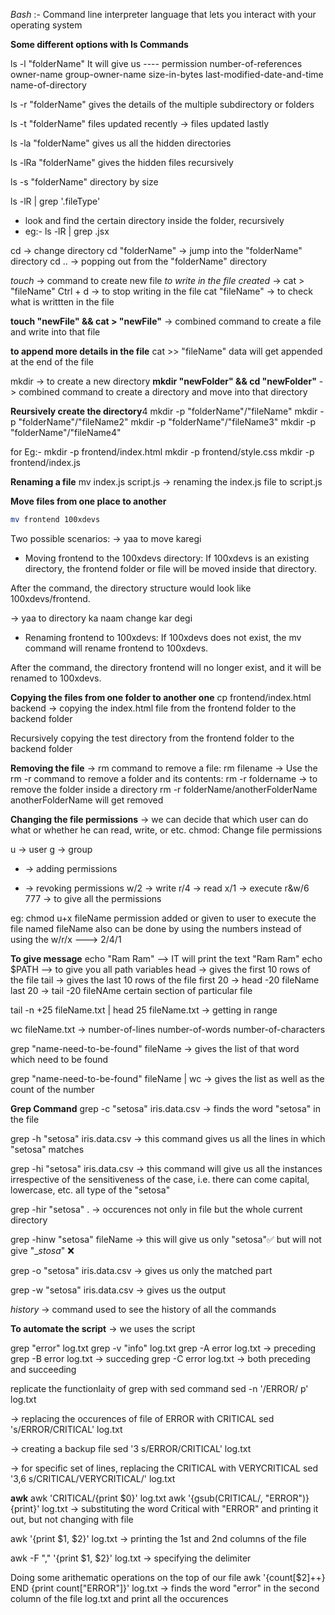 _Bash_ :- Command line interpreter language that lets you interact with your operating system

**Some different options with ls Commands**

ls -l "folderName"
It will give us ---- permission number-of-references owner-name group-owner-name size-in-bytes last-modified-date-and-time name-of-directory

ls -r "folderName"
gives the details of the multiple subdirectory or folders

ls -t "folderName"
files updated recently -> files updated lastly

ls -la "folderName"
gives us all the hidden directories

ls -lRa "folderName"
gives the hidden files recursively

ls -s "folderName"
directory by size

ls -lR | grep '.fileType'

- look and find the certain directory inside the folder, recursively
- eg:- ls -lR | grep .jsx

cd -> change directory
cd "folderName" -> jump into the "folderName" directory
cd .. -> popping out from the "folderName" directory

_touch_ -> command to create new file
_to write in the file created_ -> cat > "fileName"
Ctrl + d -> to stop writing in the file
cat "fileName" -> to check what is writtten in the file

**touch "newFile" && cat > "newFile"** -> combined command to create a file and write into that file

**to append more details in the file**
cat >> "fileName"
data will get appended at the end of the file

mkdir -> to create a new directory
**mkdir "newFolder" && cd "newFolder"** -> combined command to create a directory and move into that directory

**Reursively create the directory**4
mkdir -p "folderName"/"fileName"
mkdir -p "folderName"/"fileName2"
mkdir -p "folderName"/"fileName3"
mkdir -p "folderName"/"fileName4"

for Eg:- mkdir -p frontend/index.html
mkdir -p frontend/style.css
mkdir -p frontend/index.js

**Renaming a file**
mv index.js script.js -> renaming the index.js file to script.js

**Move files from one place to another**

```Bash Code
mv frontend 100xdevs
```

Two possible scenarios: -> yaa to move karegi

- Moving frontend to the 100xdevs directory: If 100xdevs is an existing directory, the frontend folder or file will be moved inside that directory.

After the command, the directory structure would look like 100xdevs/frontend.

-> yaa to directory ka naam change kar degi

- Renaming frontend to 100xdevs: If 100xdevs does not exist, the mv command will rename frontend to 100xdevs.

After the command, the directory frontend will no longer exist, and it will be renamed to 100xdevs.

**Copying the files from one folder to another one**
cp frontend/index.html backend
-> copying the index.html file from the frontend folder to the backend folder

Recursively copying the test directory from the frontend folder to the backend folder

**Removing the file**
-> rm command to remove a file: rm filename
-> Use the rm -r command to remove a folder and its contents: rm -r foldername
-> to remove the folder inside a directory
rm -r folderName/anotherFolderName
anotherFolderName will get removed

**Changing the file permissions**
-> we can decide that which user can do what or whether he can read, write, or etc.
chmod: Change file permissions

u -> user
g -> group

- -> adding permissions

* -> revoking permissions
  w/2 -> write
  r/4 -> read
  x/1 -> execute
  r&w/6
  777 -> to give all the permissions

eg: chmod u+x fileName
permission added or given to user to execute the file named fileName
also can be done by using the numbers instead of using the w/r/x ---> 2/4/1

**To give message**
echo "Ram Ram" --> IT will print the text "Ram Ram"
echo $PATH --> to give you all path variables
head -> gives the first 10 rows of the file
tail -> gives the last 10 rows of the file
first 20 -> head -20 fileName
last 20 -> tail -20 fileNAme
certain section of particular file

tail -n +25 fileName.txt | head 25 fileName.txt -> getting in range

wc fileName.txt -> number-of-lines number-of-words number-of-characters

grep "name-need-to-be-found" fileName -> gives the list of that word which need to be found

grep "name-need-to-be-found" fileName | wc -> gives the list as well as the count of the number

**Grep Command**
grep -c "setosa" iris.data.csv
-> finds the word "setosa" in the file

grep -h "setosa" iris.data.csv -> this command gives us all the lines in which "setosa" matches

grep -hi "setosa" iris.data.csv -> this command will give us all the instances irrespective of the sensitiveness of the case, i.e. there can come capital, lowercase, etc. all type of the "setosa"

grep -hir "setosa" . -> occurences not only in file but the whole current directory

grep -hinw "setosa" fileName -> this will give us only "setosa"✅ but will not give "\__stosa_" ❌

grep -o "setosa" iris.data.csv -> gives us only the matched part

grep -w "setosa" iris.data.csv -> gives us the output

_history_ -> command used to see the history of all the commands

**To automate the script** -> we uses the script

grep "error" log.txt
grep -v "info" log.txt
grep -A error log.txt -> preceding
grep -B error log.txt -> succeding
grep -C error log.txt -> both preceding and succeeding

replicate the functionlaity of grep with sed command
sed -n '/ERROR/ p' log.txt

-> replacing the occurences of file of ERROR with CRITICAL
sed 's/ERROR/CRITICAL' log.txt

-> creating a backup file
sed '3 s/ERROR/CRITICAL' log.txt

-> for specific set of lines, replacing the CRITICAL with VERYCRITICAL
sed '3,6 s/CRITICAL/VERYCRITICAL/' log.txt

**awk**
awk 'CRITICAL/{print $0}' log.txt
awk '{gsub(CRITICAL/, "ERROR")}{print}' log.txt -> substituting the word Critical with "ERROR" and printing it out, but not changing with file

awk '{print $1, $2}' log.txt -> printing the 1st and 2nd columns of the file

awk -F "," '{print $1, $2}' log.txt -> specifying the delimiter

Doing some arithematic operations on the top of our file
awk '{count[$2]++} END {print count["ERROR"]}' log.txt
-> finds the word "error" in the second column of the file log.txt and print all the occurences
